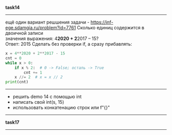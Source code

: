 
**task14**  

---  

ещё один вариант решшения задачи - https://inf-ege.sdamgia.ru/problem?id=7761
Сколько единиц содержится в двоичной записи  
значения выражения: 4**2020 + 2**2017 – 15?  
Ответ: 2015
Сделать без проверки if, а сразу прибавлять:  

```py
x = 4**2020 + 2**2017 - 15
cnt = 0
while x > 0:
    if x % 2:  # 0 -> False; осталь -> True
        cnt += 1
    x //= 2  # x = x // 2
print(cnt)
```

---  

- решить demo 14 с помощью int  
- написать свой int(s, 15)  
- использовать конкатенацию строк или f"{}"  

---  

**task17**  

---  
